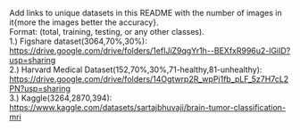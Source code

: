 Add links to unique datasets in this README with the number of images in it{more the images better the accuracy}.  
Format: (total, training, testing, or any other classes).   
1.) Figshare dataset(3064,70%,30%): https://drive.google.com/drive/folders/1efIJiZ9qgYr1h--BEXfxR996u2-lGiID?usp=sharing    
2.) Harvard Medical Dataset(152,70%,30%,71-healthy,81-unhealthy): https://drive.google.com/drive/folders/14Ogtwrp2R_wpPj1fb_pLF_5z7H7cL2PN?usp=sharing    
3.) Kaggle(3264,2870,394): https://www.kaggle.com/datasets/sartajbhuvaji/brain-tumor-classification-mri


